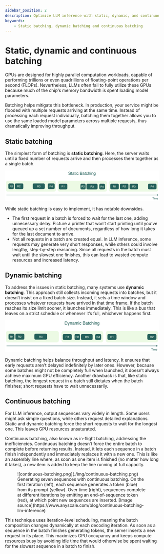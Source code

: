```yaml
---
sidebar_position: 2
description: Optimize LLM inference with static, dynamic, and continuous batching for better GPU utilization.
keywords:
    - Static batching, dynamic batching and continuous batching
---
```


# Static, dynamic and continuous batching

GPUs are designed for highly parallel computation workloads, capable of performing trillions or even quadrillions of floating-point operations per second (FLOPs). Nevertheless, LLMs often fail to fully utilize these GPUs because much of the chip's memory bandwidth is spent loading model parameters.

Batching helps mitigate this bottleneck. In production, your service might be flooded with multiple requests arriving at the same time. Instead of processing each request individually, batching them together allows you to use the same loaded model parameters across multiple requests, thus dramatically improving throughput.

## Static batching

The simplest form of batching is **static batching**. Here, the server waits until a fixed number of requests arrive and then processes them together as a single batch.

![static-batching.png](./img/static-batching.png)

While static batching is easy to implement, it has notable downsides. 

- The first request in a batch is forced to wait for the last one, adding unnecessary delay. Picture a printer that won’t start printing until you’ve queued up a set number of documents, regardless of how long it takes for the last document to arrive.
- Not all requests in a batch are created equal. In LLM inference, some requests may generate very short responses, while others could involve lengthy, step-by-step reasoning. Since all requests in the batch must wait until the slowest one finishes, this can lead to wasted compute resources and increased latency.

## Dynamic batching

To address the issues in static batching, many systems use **dynamic batching**. This approach still collects incoming requests into batches, but it doesn’t insist on a fixed batch size. Instead, it sets a time window and processes whatever requests have arrived in that time frame. If the batch reaches its size limit sooner, it launches immediately. This is like a bus that leaves on a strict schedule or whenever it’s full, whichever happens first.

![dynamic-batching.png](./img/dynamic-batching.png)

Dynamic batching helps balance throughput and latency. It ensures that early requests aren’t delayed indefinitely by later ones. However, because some batches might not be completely full when launched, it doesn’t always achieve maximum GPU efficiency. Another drawback is that, like static batching, the longest request in a batch still dictates when the batch finishes; short requests have to wait unnecessarily.

## Continuous batching

For LLM inference, output sequences vary widely in length. Some users might ask simple questions, while others request detailed explanations. Static and dynamic batching force the short requests to wait for the longest one. This leaves GPU resources unsaturated.

Continuous batching, also known as in-flight batching, addressing the inefficiencies. Continuous batching doesn’t force the entire batch to complete before returning results. Instead, it lets each sequence in a batch finish independently and immediately replaces it with a new one. This is like an assembly line where, as soon as one item is finished (no matter how long it takes), a new item is added to keep the line running at full capacity.

<figure>
![continuous-batching.png](./img/continuous-batching.png)
<figcaption>Generating seven sequences with continuous batching. On the first iteration (left), each sequence generates a token (blue) from its prompt (yellow). Over time (right), sequences complete at different iterations by emitting an end-of-sequence token (red), at which point new sequences are inserted. [Image source](https://www.anyscale.com/blog/continuous-batching-llm-inference)</figcaption>
</figure>

This technique uses iteration-level scheduling, meaning the batch composition changes dynamically at each decoding iteration. As soon as a sequence in the batch finishes generating tokens, the server inserts a new request in its place. This maximizes GPU occupancy and keeps compute resources busy by avoiding idle time that would otherwise be spent waiting for the slowest sequence in a batch to finish.